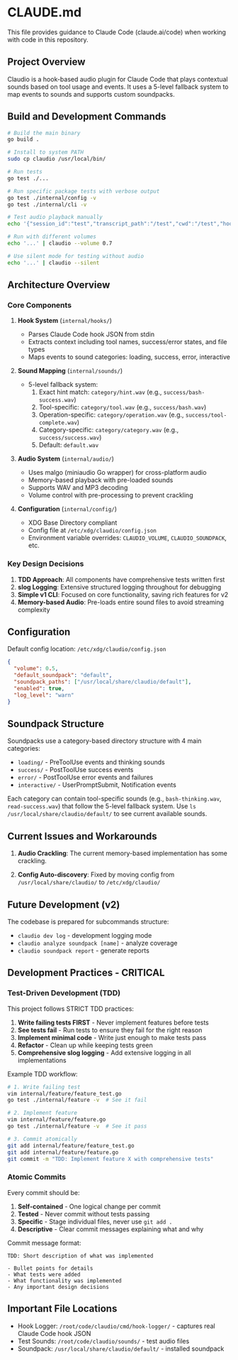 # CLAUDE.md

This file provides guidance to Claude Code (claude.ai/code) when working with code in this repository.

## Project Overview

Claudio is a hook-based audio plugin for Claude Code that plays contextual sounds based on tool usage and events. It uses a 5-level fallback system to map events to sounds and supports custom soundpacks.

## Build and Development Commands

```bash
# Build the main binary
go build .

# Install to system PATH
sudo cp claudio /usr/local/bin/

# Run tests
go test ./...

# Run specific package tests with verbose output
go test ./internal/config -v
go test ./internal/cli -v

# Test audio playback manually
echo '{"session_id":"test","transcript_path":"/test","cwd":"/test","hook_event_name":"PostToolUse","tool_name":"Bash","tool_response":{"stdout":"success","stderr":"","interrupted":false}}' | claudio

# Run with different volumes
echo '...' | claudio --volume 0.7

# Use silent mode for testing without audio
echo '...' | claudio --silent
```

## Architecture Overview

### Core Components

1. **Hook System** (`internal/hooks/`)
   - Parses Claude Code hook JSON from stdin
   - Extracts context including tool names, success/error states, and file types
   - Maps events to sound categories: loading, success, error, interactive

2. **Sound Mapping** (`internal/sounds/`)
   - 5-level fallback system:
     1. Exact hint match: `category/hint.wav` (e.g., `success/bash-success.wav`)
     2. Tool-specific: `category/tool.wav` (e.g., `success/bash.wav`)
     3. Operation-specific: `category/operation.wav` (e.g., `success/tool-complete.wav`)
     4. Category-specific: `category/category.wav` (e.g., `success/success.wav`)
     5. Default: `default.wav`

3. **Audio System** (`internal/audio/`)
   - Uses malgo (miniaudio Go wrapper) for cross-platform audio
   - Memory-based playback with pre-loaded sounds
   - Supports WAV and MP3 decoding
   - Volume control with pre-processing to prevent crackling

4. **Configuration** (`internal/config/`)
   - XDG Base Directory compliant
   - Config file at `/etc/xdg/claudio/config.json`
   - Environment variable overrides: `CLAUDIO_VOLUME`, `CLAUDIO_SOUNDPACK`, etc.

### Key Design Decisions

1. **TDD Approach**: All components have comprehensive tests written first
2. **slog Logging**: Extensive structured logging throughout for debugging
3. **Simple v1 CLI**: Focused on core functionality, saving rich features for v2
4. **Memory-based Audio**: Pre-loads entire sound files to avoid streaming complexity

## Configuration

Default config location: `/etc/xdg/claudio/config.json`
```json
{
  "volume": 0.5,
  "default_soundpack": "default",
  "soundpack_paths": ["/usr/local/share/claudio/default"],
  "enabled": true,
  "log_level": "warn"
}
```

## Soundpack Structure

Soundpacks use a category-based directory structure with 4 main categories:
- `loading/` - PreToolUse events and thinking sounds
- `success/` - PostToolUse success events  
- `error/` - PostToolUse error events and failures
- `interactive/` - UserPromptSubmit, Notification events

Each category can contain tool-specific sounds (e.g., `bash-thinking.wav`, `read-success.wav`) that follow the 5-level fallback system. Use `ls /usr/local/share/claudio/default/` to see current available sounds.

## Current Issues and Workarounds

1. **Audio Crackling**: The current memory-based implementation has some crackling.

2. **Config Auto-discovery**: Fixed by moving config from `/usr/local/share/claudio/` to `/etc/xdg/claudio/`

## Future Development (v2)

The codebase is prepared for subcommands structure:
- `claudio dev log` - development logging mode
- `claudio analyze soundpack [name]` - analyze coverage
- `claudio soundpack report` - generate reports

## Development Practices - CRITICAL

### Test-Driven Development (TDD)
This project follows STRICT TDD practices:
1. **Write failing tests FIRST** - Never implement features before tests
2. **See tests fail** - Run tests to ensure they fail for the right reason
3. **Implement minimal code** - Write just enough to make tests pass
4. **Refactor** - Clean up while keeping tests green
5. **Comprehensive slog logging** - Add extensive logging in all implementations

Example TDD workflow:
```bash
# 1. Write failing test
vim internal/feature/feature_test.go
go test ./internal/feature -v  # See it fail

# 2. Implement feature
vim internal/feature/feature.go
go test ./internal/feature -v  # See it pass

# 3. Commit atomically
git add internal/feature/feature_test.go
git add internal/feature/feature.go
git commit -m "TDD: Implement feature X with comprehensive tests"
```

### Atomic Commits
Every commit should be:
1. **Self-contained** - One logical change per commit
2. **Tested** - Never commit without tests passing
3. **Specific** - Stage individual files, never use `git add .`
4. **Descriptive** - Clear commit messages explaining what and why

Commit message format:
```
TDD: Short description of what was implemented

- Bullet points for details
- What tests were added
- What functionality was implemented
- Any important design decisions
```

## Important File Locations

- Hook Logger: `/root/code/claudio/cmd/hook-logger/` - captures real Claude Code hook JSON
- Test Sounds: `/root/code/claudio/sounds/` - test audio files
- Soundpack: `/usr/local/share/claudio/default/` - installed soundpack